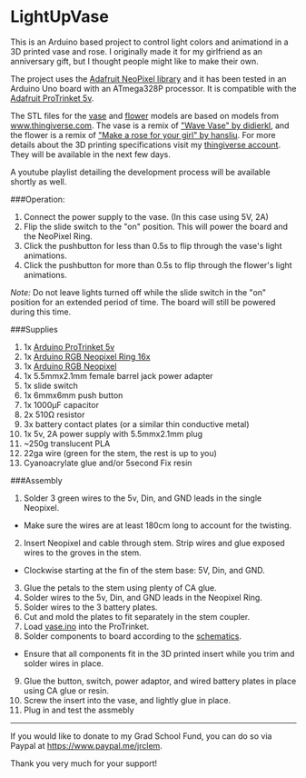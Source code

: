 # LightUpVase
This is an Arduino based project to control light colors and animationd in a 3D printed vase and rose. I originally made it for my girlfriend as an anniversary gift, but I thought people might like to make their own.

The project uses the [Adafruit NeoPixel library](https://github.com/adafruit/Adafruit_NeoPixel) and it has been tested in an Arduino Uno board with an ATmega328P processor. It is compatible with the [Adafruit ProTrinket 5v](https://www.adafruit.com/products/2000).

The STL files for the [vase](../master/rose-vase_FINAL.stl) and [flower](../master/rose-petals_FINAL.stl) models are based on models from www.thingiverse.com. The vase is a remix of ["Wave Vase" by didierkl](http://www.thingiverse.com/thing:983438), and the flower is a remix of ["Make a rose for your girl" by hansliu](http://www.thingiverse.com/thing:663065). For more details about the 3D printing specifications visit my [thingiverse account](http://www.thingiverse.com/jrclem/designs). They will be available in the next few days.

A youtube playlist detailing the development process will be available shortly as well.

###Operation:

1. Connect the power supply to the vase. (In this case using 5V, 2A)
2. Flip the slide switch to the "on" position. This will power the board and the NeoPixel Ring.
3. Click the pushbutton for less than 0.5s to flip through the vase's light animations.
4. Click the pushbutton for  more than 0.5s to flip through the flower's light animations.

*Note:*
Do not leave lights turned off while the slide switch in the "on" position for an extended period of time. The board will still be powered during this time.

###Supplies

1. 1x [Arduino ProTrinket 5v](https://www.adafruit.com/products/2000)
2. 1x [Arduino RGB Neopixel Ring 16x](https://www.adafruit.com/products/1463)
3. 1x [Arduino RGB Neopixel](https://www.adafruit.com/products/1260)
4. 1x 5.5mmx2.1mm female barrel jack power adapter
5. 1x slide switch
6. 1x 6mmx6mm push button
7. 1x 1000&mu;F capacitor
8. 2x 510&ohm; resistor
9. 3x battery contact plates (or a similar thin conductive metal)
10. 1x 5v, 2A power supply with 5.5mmx2.1mm plug
11. \~250g translucent PLA
12. 22ga wire (green for the stem, the rest is up to you)
13. Cyanoacrylate glue and/or 5second Fix resin

###Assembly

1. Solder 3 green wires to the 5v, Din, and GND leads in the single Neopixel.
 * Make sure the wires are at least 180cm long to account for the twisting.
2. Insert Neopixel and cable through stem. Strip wires and glue exposed wires to the groves in the stem.
 * Clockwise starting at the fin of the stem base: 5V, Din, and GND.
3. Glue the petals to the stem using plenty of CA glue.
4. Solder wires to the 5v, Din, and GND leads in the Neopixel Ring.
5. Solder wires to the 3 battery plates.
6. Cut and mold the plates to fit separately in the stem coupler.
7. Load [vase.ino](../master/vase.ino) into the ProTrinket.
8. Solder components to board according to the [schematics](../master/LightUpVase-Schematics.png).
 * Ensure that all components fit in the 3D printed insert while you trim and solder wires in place.
9. Glue the button, switch, power adaptor, and wired battery plates in place using CA glue or resin.
10. Screw the insert into the vase, and lightly glue in place.
11. Plug in and test the assmebly



----------
If you would like to donate to my Grad School Fund, you can do so via Paypal at <https://www.paypal.me/jrclem>.

Thank you very much for your support!
